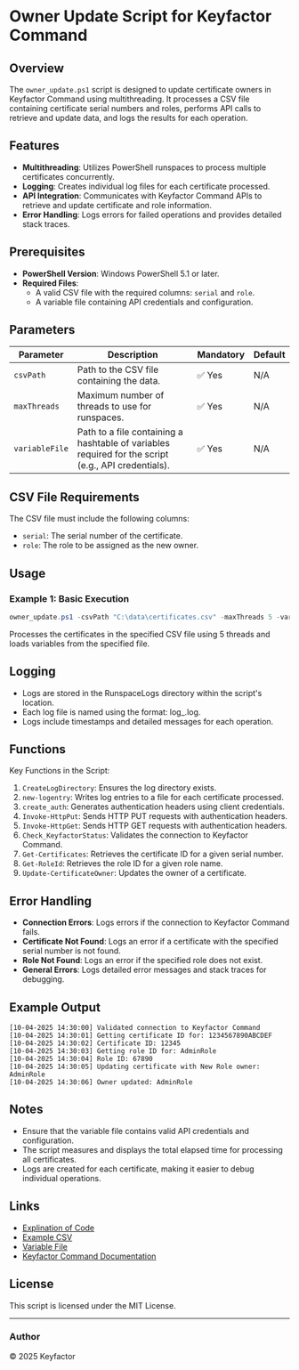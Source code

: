 # Owner Update Script for Keyfactor Command

## Overview
The `owner_update.ps1` script is designed to update certificate owners in Keyfactor Command using multithreading. It processes a CSV file containing certificate serial numbers and roles, performs API calls to retrieve and update data, and logs the results for each operation.

## Features
- **Multithreading**: Utilizes PowerShell runspaces to process multiple certificates concurrently.
- **Logging**: Creates individual log files for each certificate processed.
- **API Integration**: Communicates with Keyfactor Command APIs to retrieve and update certificate and role information.
- **Error Handling**: Logs errors for failed operations and provides detailed stack traces.

## Prerequisites
- **PowerShell Version**: Windows PowerShell 5.1 or later.
- **Required Files**:
  - A valid CSV file with the required columns: `serial` and `role`.
  - A variable file containing API credentials and configuration.

## Parameters
| **Parameter**   | **Description**                                                                                     | **Mandatory** | **Default** |
|------------------|-----------------------------------------------------------------------------------------------------|---------------|-------------|
| `csvPath`        | Path to the CSV file containing the data.                                                           | ✅ Yes        | N/A         |
| `maxThreads`     | Maximum number of threads to use for runspaces.                                                     | ✅ Yes        | N/A         |
| `variableFile`   | Path to a file containing a hashtable of variables required for the script (e.g., API credentials). | ✅ Yes        | N/A         |

## CSV File Requirements
The CSV file must include the following columns:
- `serial`: The serial number of the certificate.
- `role`: The role to be assigned as the new owner.

## Usage
### Example 1: Basic Execution
```powershell
owner_update.ps1 -csvPath "C:\data\certificates.csv" -maxThreads 5 -variableFile "C:\config\variables.ps1"
```
Processes the certificates in the specified CSV file using 5 threads and loads variables from the specified file.

## Logging
- Logs are stored in the RunspaceLogs directory within the script's location.
- Each log file is named using the format: log_<serial>.log.
- Logs include timestamps and detailed messages for each operation.

## Functions
Key Functions in the Script:
1. `CreateLogDirectory`: Ensures the log directory exists.
2. `new-logentry`: Writes log entries to a file for each certificate processed.
3. `create_auth`: Generates authentication headers using client credentials.
4. `Invoke-HttpPut`: Sends HTTP PUT requests with authentication headers.
5. `Invoke-HttpGet`: Sends HTTP GET requests with authentication headers.
6. `Check_KeyfactorStatus`: Validates the connection to Keyfactor Command.
7. `Get-Certificates`: Retrieves the certificate ID for a given serial number.
8. `Get-RoleId`: Retrieves the role ID for a given role name.
9. `Update-CertificateOwner`: Updates the owner of a certificate.

## Error Handling
- **Connection Errors**: Logs errors if the connection to Keyfactor Command fails.
- **Certificate Not Found**: Logs an error if a certificate with the specified serial number is not found.
- **Role Not Found**: Logs an error if the specified role does not exist.
- **General Errors**: Logs detailed error messages and stack traces for debugging.

## Example Output
```
[10-04-2025 14:30:00] Validated connection to Keyfactor Command
[10-04-2025 14:30:01] Getting certificate ID for: 1234567890ABCDEF
[10-04-2025 14:30:02] Certificate ID: 12345
[10-04-2025 14:30:03] Getting role ID for: AdminRole
[10-04-2025 14:30:04] Role ID: 67890
[10-04-2025 14:30:05] Updating certificate with New Role owner: AdminRole
[10-04-2025 14:30:06] Owner updated: AdminRole
```

## Notes
- Ensure that the variable file contains valid API credentials and configuration.
- The script measures and displays the total elapsed time for processing all certificates.
- Logs are created for each certificate, making it easier to debug individual operations.

## Links
- [Explination of Code](https://github.com/Keyfactor/adoption-and-enablement-examples/blob/OwnerUpdate/Owner_Update/Code.md)
- [Example CSV](https://github.com/Keyfactor/adoption-and-enablement-examples/blob/OwnerUpdate/Owner_Update/Sample.CSV)
- [Variable File](https://github.com/Keyfactor/adoption-and-enablement-examples/blob/OwnerUpdate/Owner_Update/Variables.ps1)
- [Keyfactor Command Documentation](https://software.keyfactor.com)
## License
This script is licensed under the MIT License.

---

### Author
© 2025 Keyfactor